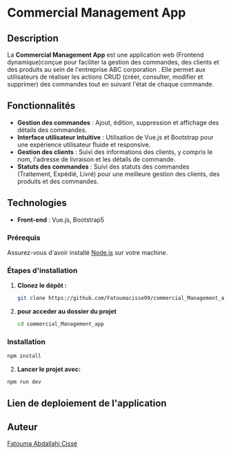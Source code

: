 # Commercial Management App

## Description

La **Commercial Management App** est une application web (Frontend dynamique)conçue pour faciliter la gestion des commandes, des clients et des produits au sein de l'entreprise ABC corporation . Elle permet aux utilisateurs de réaliser les actions CRUD​ (créer, consulter, modifier et supprimer) des commandes tout en suivant l'état de chaque commande. 

## Fonctionnalités

- **Gestion des commandes** : Ajout, édition, suppression et affichage des détails des commandes.
- **Interface utilisateur intuitive** : Utilisation de Vue.js et Bootstrap pour une expérience utilisateur fluide et responsive.
- **Gestion des clients** : Suivi des informations des clients, y compris le nom, l'adresse de livraison et les détails de commande.
- **Statuts des commandes** : Suivi des statuts des commandes (Traitement, Expédié, Livré) pour une meilleure gestion des clients, des produits et des commandes.
## Technologies
- **Front-end** : Vue.js, Bootstrap5
### Prérequis

Assurez-vous d'avoir installé [Node.js](https://nodejs.org/) sur votre machine.

### Étapes d'installation

1. **Clonez le dépôt :**

   ```bash
   git clone https://github.com/Fatoumacisse99/commercial_Management_app.git
   ```

2. **pour acceder au dossier du projet**
   ```bash
   cd commercial_Management_app
   ```

### Installation

```bash
npm install
```
2. **Lancer le projet avec:**
```bash
npm run dev
```
## Lien de deploiement de l'application 
## Auteur

[Fatouma Abdallahi Cissé](https://github.com/Fatoumacisse99)
